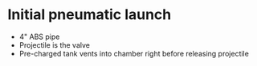 # Initial pneumatic launch
- 4" ABS pipe
- Projectile is the valve
- Pre-charged tank vents into chamber right before releasing projectile
